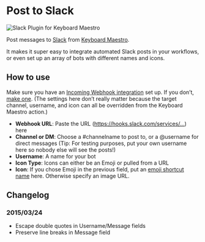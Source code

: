 # Post to Slack

![Slack Plugin for Keyboard Maestro](https://jaguchi.com/wp-content/uploads/2015/03/016-featured-image-868x454.jpg)

Post messages to [Slack](https://slack.com/) from [Keyboard Maestro](https://www.keyboardmaestro.com/).

It makes it super easy to integrate automated Slack posts in your workflows, or even set up an array of bots with different names and icons.

## How to use

Make sure you have an [Incoming Webhook integration](https://api.slack.com/incoming-webhooks) set up. If you don’t, [make one](https://my.slack.com/services/new/incoming-webhook/). (The settings here don’t really matter because the target channel, username, and icon can all be overridden from the Keyboard Maestro action.)

-   **Webhook URL**: Paste the URL (https://hooks.slack.com/services/…) here
-   **Channel or DM**: Choose a #channelname to post to, or a @username for direct messages (Tip: For testing purposes, put your own username here so nobody else will see the posts!)
-   **Username**: A name for your bot
-   **Icon Type**: Icons can either be an Emoji or pulled from a URL
-   **Icon**: If you chose Emoji in the previous field, put an [emoji shortcut name](https://slack.zendesk.com/hc/en-us/articles/202931348-Using-emoji-and-emoticons) here. Otherwise specify an image URL.

## Changelog

### 2015/03/24

-   Escape double quotes in Username/Message fields
-   Preserve line breaks in Message field
